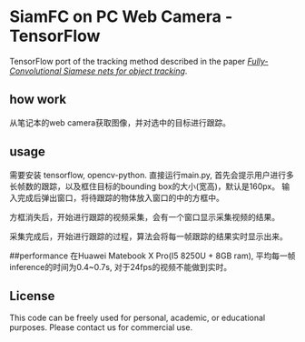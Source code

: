 # SiamFC on PC Web Camera - TensorFlow
TensorFlow port of the tracking method described in the paper [*Fully-Convolutional Siamese nets for object tracking*](https://www.robots.ox.ac.uk/~luca/siamese-fc.html).

## how work
从笔记本的web camera获取图像，并对选中的目标进行跟踪。

## usage
需要安装 tensorflow, opencv-python.
直接运行main.py, 首先会提示用户进行多长帧数的跟踪，以及框住目标的bounding box的大小(宽高)，默认是160px。
输入完成后弹出窗口，将待跟踪的物体放入窗口的中的方框中。

方框消失后，开始进行跟踪的视频采集，会有一个窗口显示采集视频的结果。

采集完成后，开始进行跟踪的过程，算法会将每一帧跟踪的结果实时显示出来。

##performance
在Huawei Matebook X Pro(I5 8250U + 8GB ram), 平均每一帧inference的时间为0.4~0.7s, 对于24fps的视频不能做到实时。 

## License
This code can be freely used for personal, academic, or educational purposes.
Please contact us for commercial use.

